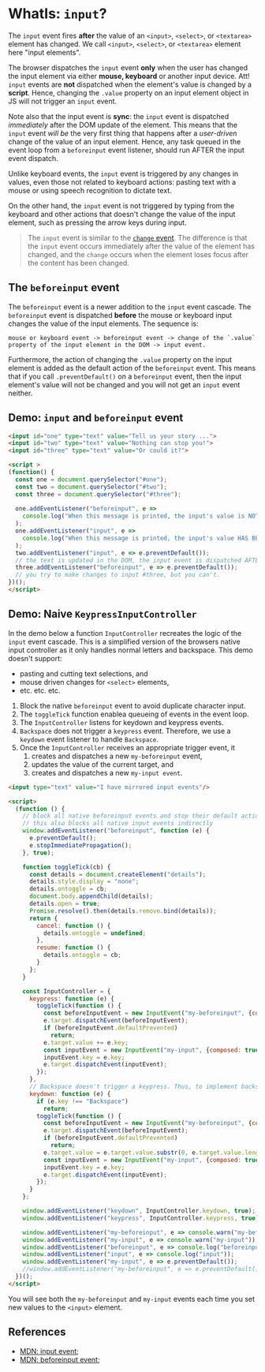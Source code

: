 # WhatIs: `input`?

The `input` event fires **after** the value of an `<input>`, `<select>`, or `<textarea>` element has changed. We call `<input>`, `<select>`, or `<textarea>` element here "input elements". 

The browser dispatches the `input` event **only** when the user has changed the input element via either **mouse, keyboard** or another input device. Att! `input` events are **not** dispatched when the element's value is changed by a **script**. Hence, changing the `.value` property on an input element object in JS will not trigger an `input` event.

Note also that the input event is **sync**: the `input` event is dispatched *immediately* after the DOM update of the element. This means that the `input` event *will be* the very first thing that happens after a *user-driven* change of the value of an input element. Hence, any task queued in the event loop from a `beforeinput` event listener, should run AFTER the input event dispatch. 

Unlike keyboard events, the `input` event is triggered by any changes in values, even those not related to keyboard actions: pasting text with a mouse or using speech recognition to dictate text. 

On the other hand, the `input` event is not triggered by typing from the keyboard and other actions that doesn't change the value of the input element, such as pressing the arrow keys during input.

> The `input` event is similar to the [`change` event](WhatIs_change.md). The difference is that the `input` event occurs immediately after the value of the element has changed, and the `change` occurs when the element loses focus after the content has been changed.

## The `beforeinput` event

The `beforeinput` event is a newer addition to the `input` event cascade. The `beforeinput` event is dispatched **before** the mouse or keyboard input changes the value of the input elements. The sequence is:

    mouse or keyboard event -> beforeinput event -> change of the `.value` property of the input element in the DOM -> input event.

Furthermore, the action of changing the `.value` property on the input element is added as the default action of the `beforeinput` event. This means that if you call `.preventDefault()` on a `beforeinput` event, then the input element's value will not be changed and you will not get an `input` event neither. 

## Demo: `input` and `beforeinput` event

```html
<input id="one" type="text" value="Tell us your story ...">
<input id="two" type="text" value="Nothing can stop you!">
<input id="three" type="text" value="Or could it?">

<script >
(function() {
  const one = document.querySelector("#one");
  const two = document.querySelector("#two");
  const three = document.querySelector("#three");
  
  one.addEventListener("beforeinput", e => 
    console.log("When this message is printed, the input's value is NOT YET updated.")
  );
  one.addEventListener("input", e => 
    console.log("When this message is printed, the input's value HAS BEEN updated.")
  );
  two.addEventListener("input", e => e.preventDefault()); 
  // the text is updated in the DOM, the input event is dispatched AFTER the DOM is updated. 
  three.addEventListener("beforeinput", e => e.preventDefault()); 
  // you try to make changes to input #three, but you can't.
})();
</script>
```

## Demo: Naive `KeypressInputController`

In the demo below a function `InputController` recreates the logic of the `input` event cascade. This is a simplified version of the browsers native input controller as it only handles normal letters and backspace. This demo doesn't support:
 * pasting and cutting text selections, and
 * mouse driven changes for `<select>` elements,
 * etc. etc. etc. 

1. Block the native `beforeinput` event to avoid duplicate character input.
2. The `toggleTick` function enablea queueing of events in the event loop.
3. The `InputController` listens for keydown and keypress events.
4. `Backspace` does not trigger a `keypress` event. Therefore, we use a `keydown` event listener to handle `Backspace`.
5. Once the `InputController` receives an appropriate trigger event, it
   1. creates and dispatches a new `my-beforeinput` event,
   2. updates the value of the current target, and
   3. creates and dispatches a new `my-input event`.

```html
<input type="text" value="I have mirrored input events"/>

<script>
  (function () {
    // block all native beforeinput events and stop their default actions
    // this also blocks all native input events indirectly
    window.addEventListener("beforeinput", function (e) {
      e.preventDefault();
      e.stopImmediatePropagation();
    }, true);

    function toggleTick(cb) {
      const details = document.createElement("details");
      details.style.display = "none";
      details.ontoggle = cb;
      document.body.appendChild(details);
      details.open = true;
      Promise.resolve().then(details.remove.bind(details));
      return {
        cancel: function () {
          details.ontoggle = undefined;
        },
        resume: function () {
          details.ontoggle = cb;
        }
      };
    }

    const InputController = {
      keypress: function (e) {
        toggleTick(function () {
          const beforeInputEvent = new InputEvent("my-beforeinput", {composed: true, bubbles: true, cancelable: true});
          e.target.dispatchEvent(beforeInputEvent);
          if (beforeInputEvent.defaultPrevented)
            return;
          e.target.value += e.key;
          const inputEvent = new InputEvent("my-input", {composed: true, bubbles: true, cancelable: true});
          inputEvent.key = e.key;
          e.target.dispatchEvent(inputEvent);
        });
      },
      // Backspace doesn't trigger a keypress. Thus, to implement backspace, we need to listen for the keydown event instead.
      keydown: function (e) {
        if (e.key !== "Backspace")
          return;
        toggleTick(function () {
          const beforeInputEvent = new InputEvent("my-beforeinput", {composed: true, bubbles: true, cancelable: true});
          e.target.dispatchEvent(beforeInputEvent);
          if (beforeInputEvent.defaultPrevented)
            return;
          e.target.value = e.target.value.substr(0, e.target.value.length - 1);
          const inputEvent = new InputEvent("my-input", {composed: true, bubbles: true, cancelable: true});
          inputEvent.key = e.key;
          e.target.dispatchEvent(inputEvent);
        });
      }
    };

    window.addEventListener("keydown", InputController.keydown, true);
    window.addEventListener("keypress", InputController.keypress, true);

    window.addEventListener("my-beforeinput", e => console.warn("my-beforeinput"));
    window.addEventListener("my-input", e => console.warn("my-input"));
    window.addEventListener("beforeinput", e => console.log("beforeinput"));    // is blocked
    window.addEventListener("input", e => console.log("input"));                // is blocked
    window.addEventListener("my-input", e => e.preventDefault());               // makes no difference
    //window.addEventListener("my-beforeinput", e => e.preventDefault());       // this will block dom changes and subsequent input event
  })();
</script>
```

You will see both the `my-beforeinput` and `my-input` events each time you set new values to the `<input>` element.

## References

 * [MDN: input event](https://developer.mozilla.org/en-US/docs/Web/API/HTMLElement/input_event);
 * [MDN: beforeinput event](https://developer.mozilla.org/en-US/docs/Web/API/HTMLElement/beforeinput_event);